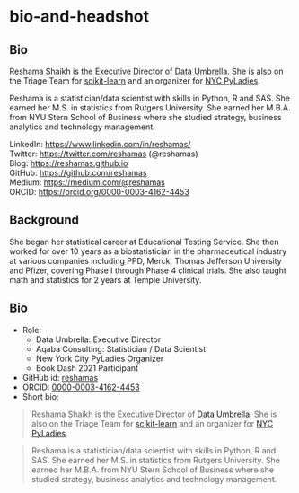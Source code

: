 # bio-and-headshot

## Bio

Reshama Shaikh is the Executive Director of [Data Umbrella](https://www.dataumbrella.org). She is also on the Triage Team for [scikit-learn](https://github.com/scikit-learn/scikit-learn) and an organizer for [NYC PyLadies](https://www.meetup.com/NYC-PyLadies/).

Reshama is a statistician/data scientist with skills in Python, R and SAS. She earned her M.S. in statistics from Rutgers University.  She earned her M.B.A. from NYU Stern School of Business where she studied strategy, business analytics and technology management.  

LinkedIn:  https://www.linkedin.com/in/reshamas/  
Twitter: https://twitter.com/reshamas  (@reshamas)  
Blog:  https://reshamas.github.io  
GitHub:  https://github.com/reshamas  
Medium: https://medium.com/@reshamas  
ORCID: https://orcid.org/0000-0003-4162-4453

## Background

She began her statistical career at Educational Testing Service.  She then worked for over 10 years as a biostatistician in the pharmaceutical industry at various companies including PPD, Merck, Thomas Jefferson University and Pfizer, covering Phase I through Phase 4 clinical trials. She also taught math and statistics for 2 years at Temple University.  

## Bio
* Role: 
  * Data Umbrella:  Executive Director
  * Aqaba Consulting: Statistician / Data Scientist
  * New York City PyLadies Organizer
  * Book Dash 2021 Participant
* GitHub id: [reshamas](http://github.com/reshamas)
* ORCID: [0000-0003-4162-4453](https://orcid.org/0000-0003-4162-4453)
* Short bio:
> Reshama Shaikh is the Executive Director of [Data Umbrella](https://www.dataumbrella.org). She is also on the Triage Team for [scikit-learn](https://github.com/scikit-learn/scikit-learn) and an organizer for [NYC PyLadies](https://www.meetup.com/NYC-PyLadies/).

>Reshama is a statistician/data scientist with skills in Python, R and SAS. She earned her M.S. in statistics from Rutgers University.  She earned her M.B.A. from NYU Stern School of Business where she studied strategy, business analytics and technology management.  


 
